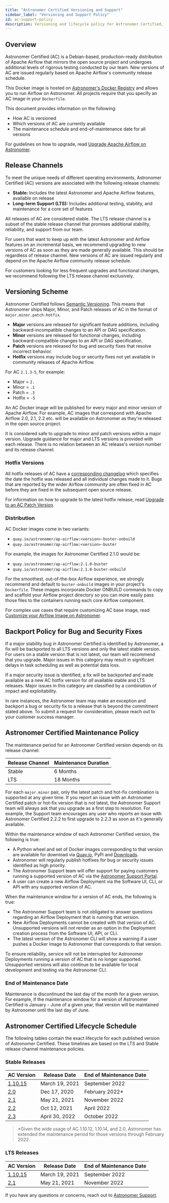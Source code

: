 ```yaml
---
title: "Astronomer Certified Versioning and Support"
sidebar_label: "Versioning and Support Policy"
id: ac-support-policy
description: Versioning and lifecycle policy for Astronomer Certified, our Apache Airflow offering for Astronomer Software.
---
```


## Overview

Astronomer Certified (AC) is a Debian-based, production-ready distribution of Apache Airflow that mirrors the open source project and undergoes additional levels of rigorous testing conducted by our team. New versions of AC are issued regularly based on Apache Airflow's community release schedule.

This Docker image is hosted on [Astronomer's Docker Registry](https://quay.io/repository/astronomer/ap-airflow?tab=tags) and allows you to run Airflow on Astronomer. All projects require that you specify an AC image in your `Dockerfile`.

This document provides information on the following:

- How AC is versioned
- Which versions of AC are currently available
- The maintenance schedule and end-of-maintenance date for all versions

For guidelines on how to upgrade, read [Upgrade Apache Airflow on Astronomer](manage-airflow-versions.md).

## Release Channels

To meet the unique needs of different operating environments, Astronomer Certified (AC) versions are associated with the following release channels:

- **Stable:** Includes the latest Astronomer and Apache Airflow features, available on release
- **Long-term Support (LTS):** Includes additional testing, stability, and maintenance for a core set of features

All releases of AC are considered stable. The LTS release channel is a subset of the stable release channel that promises additional stability, reliability, and support from our team.

For users that want to keep up with the latest Astronomer and Airflow features on an incremental basis, we recommend upgrading to new versions of AC as soon as they are made generally available. This should be regardless of release channel. New versions of AC are issued regularly and depend on the Apache Airflow community release schedule.

For customers looking for less frequent upgrades and functional changes, we recommend following the LTS release channel exclusively.

## Versioning Scheme

Astronomer Certified follows [Semantic Versioning](https://semver.org/). This means that Astronomer ships Major, Minor, and Patch releases of AC in the format of `major.minor.patch-hotfix`.

- **Major** versions are released for significant feature additions, including backward-incompatible changes to an API or DAG specification.
- **Minor** versions are released for functional changes, including backward-compatible changes to an API or DAG specification.
- **Patch** versions are released for bug and security fixes that resolve incorrect behavior.
- **Hotfix** versions may include bug or security fixes not yet available in community releases of Apache Airflow.

For AC `2.1.3-5`, for example:

- Major = `2.`
- Minor = `.1`
- Patch = `.3`
- Hotfix = `-5`

An AC Docker image will be published for every major and minor version of Apache Airflow. For example, AC images that correspond with Apache Airflow 2.0, 2.1, 2.2 etc. will be available on Astronomer as they're released in the open source project.

It is considered safe to upgrade to minor and patch versions within a major version. Upgrade guidance for major and LTS versions is provided with each release. There is no relation between an AC release's version number and its release channel.

### Hotfix Versions

All hotfix releases of AC have a [corresponding changelog](https://github.com/astronomer/ap-airflow/blob/master/2.1.0/CHANGELOG.md) which specifies the date the hotfix was released and all individual changes made to it. Bugs that are reported by the wider Airflow community are often fixed in AC before they are fixed in the subsequent open source release.

For information on how to upgrade to the latest hotfix release, read [Upgrade to an AC Patch Version](manage-airflow-versions.md#patch-versions-of-astronomer-certified).

### Distribution

AC Docker images come in two variants:

- `quay.io/astronomer/ap-airflow:<version>-buster-onbuild`
- `quay.io/astronomer/ap-airflow:<version>-buster`

For example, the images for Astronomer Certified 2.1.0 would be:

- `quay.io/astronomer/ap-airflow:2.1.0-buster`
- `quay.io/astronomer/ap-airflow:2.1.0-buster-onbuild`

For the smoothest, out-of-the-box Airflow experience, we strongly recommend and default to `buster-onbuild` images in your project's `Dockerfile`. These images incorporate Docker ONBUILD commands to copy and scaffold your Airflow project directory so you can more easily pass those files to the containers running each core Airflow component.

For complex use cases that require customizing AC base image, read [Customize your Airflow Image on Astronomer](customize-image.md).

## Backport Policy for Bug and Security Fixes

If a major stability bug in Astronomer Certified is identified by Astronomer, a fix will be backported to all LTS versions and only the latest stable version. For users on a stable version that is not latest, our team will recommend that you upgrade. Major issues in this category may result in significant delays in task scheduling as well as potential data loss.

If a major security issue is identified, a fix will be backported and made available as a new AC hotfix version for _all_ available stable and LTS releases. Major issues in this category are classified by a combination of impact and exploitability.

In rare instances, the Astronomer team may make an exception and backport a bug or security fix to a release that is beyond the commitment stated above. To submit a request for consideration, please reach out to your customer success manager.

## Astronomer Certified Maintenance Policy

The maintenance period for an Astronomer Certified version depends on its release channel:

| Release Channel | Maintenance Duration |
| --------------- | -------------------- |
| Stable          | 6 Months             |
| LTS             | 18 Months            |

For each `major.minor` pair, only the latest patch and hot-fix combination is supported at any given time. If you report an issue with an Astronomer Certified patch or hot-fix version that is not latest, the Astronomer Support team will always ask that you upgrade as a first step to resolution. For example, the Support team encourages any user who reports an issue with Astronomer Certified 2.2.2 to first upgrade to 2.2.3 as soon as it's generally available.

Within the maintenance window of each Astronomer Certified version, the following is true:

- A Python wheel and set of Docker images corresponding to that version are available for download via [Quay.io](http://quay.io), PyPi and [Downloads](https://www.astronomer.io/downloads).
- Astronomer will regularly publish hotfixes for bug or security issues identified as high priority.
- The Astronomer Support team will offer support for paying customers running a supported version of AC via the [Astronomer Support Portal](https://support.astronomer.io).
- A user can create a new Airflow Deployment via the Software UI, CLI, or API with any supported version of AC.

When the maintenance window for a version of AC ends, the following is true:

- The Astronomer Support team is not obligated to answer questions regarding an Airflow Deployment that is running that version.
- New Airflow Deployments cannot be created with that version of AC. Unsupported versions will _not_ render as an option in the Deployment creation process from the Software UI, API, or CLI.
- The latest version of the Astronomer CLI will show a warning if a user pushes a Docker image to Astronomer that corresponds to that version.

To ensure reliability, service will not be interrupted for Astronomer Deployments running a version of AC that is no longer supported. Unsupported versions will also continue to be available for local development and testing via the Astronomer CLI.

### End of Maintenance Date

Maintenance is discontinued the last day of the month for a given version. For example, if the maintenance window for a version of Astronomer Certified is January - June of a given year, that version will be maintained by Astronomer until the last day of June.

## Astronomer Certified Lifecycle Schedule

<!--- Version-specific -->

The following tables contain the exact lifecycle for each published version of Astronomer Certified. These timelines are based on the LTS and Stable release channel maintenance policies.

### Stable Releases

| AC Version                                                                           | Release Date         | End of Maintenance Date |
| ------------------------------------------------------------------------------------ | -------------------- | ----------------------- |
| [1.10.15](https://github.com/astronomer/ap-airflow/blob/master/1.10.15/CHANGELOG.md) | March 19, 2021       | September 2022          |
| [2.0](https://github.com/astronomer/ap-airflow/blob/master/2.0.0/CHANGELOG.md)       | Dec 17, 2020         | February 2022*         |
| [2.1](https://github.com/astronomer/ap-airflow/blob/master/2.1.4/CHANGELOG.md)       | May 21, 2021         | November 2022           |
| [2.2](https://github.com/astronomer/ap-airflow/blob/master/2.2.0/CHANGELOG.md)       | Oct 12, 2021         | April 2022              |
| [2.3](https://github.com/astronomer/ap-airflow/blob/master/2.3.0/CHANGELOG.md)                                                                                  | April 30, 2022 | October 2022  |

> *Given the wide usage of AC 1.10.12, 1.10.14, and 2.0, Astronomer has extended the maintenance period for those versions through February 2022.

### LTS Releases

| AC Version                                                                           | Release Date   | End of Maintenance Date |
| ------------------------------------------------------------------------------------ | -------------- | ----------------------- |
| [1.10.15](https://github.com/astronomer/ap-airflow/blob/master/1.10.15/CHANGELOG.md) | March 19, 2021 | September 2022          |
| [2.1](https://github.com/astronomer/ap-airflow/blob/master/2.1.4/CHANGELOG.md)       | May 21, 2021   | November 2022           |

If you have any questions or concerns, reach out to [Astronomer Support](https://support.astronomer.io).
